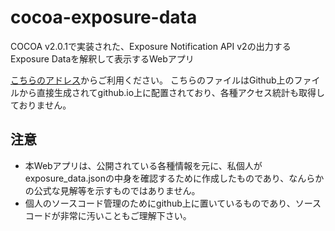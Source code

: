 # cocoa-exposure-data
COCOA v2.0.1で実装された、Exposure Notification API v2の出力するExposure Dataを解釈して表示するWebアプリ

[こちらのアドレス](https://daisuke-nogami.github.io/cocoa-exposure-data/json-parser)からご利用ください。
こちらのファイルはGithub上のファイルから直接生成されてgithub.io上に配置されており、各種アクセス統計も取得しておりません。

## 注意
- 本Webアプリは、公開されている各種情報を元に、私個人がexposure_data.jsonの中身を確認するために作成したものであり、なんらかの公式な見解等を示すものではありません。
- 個人のソースコード管理のためにgithub上に置いているものであり、ソースコードが非常に汚いこともご理解下さい。
